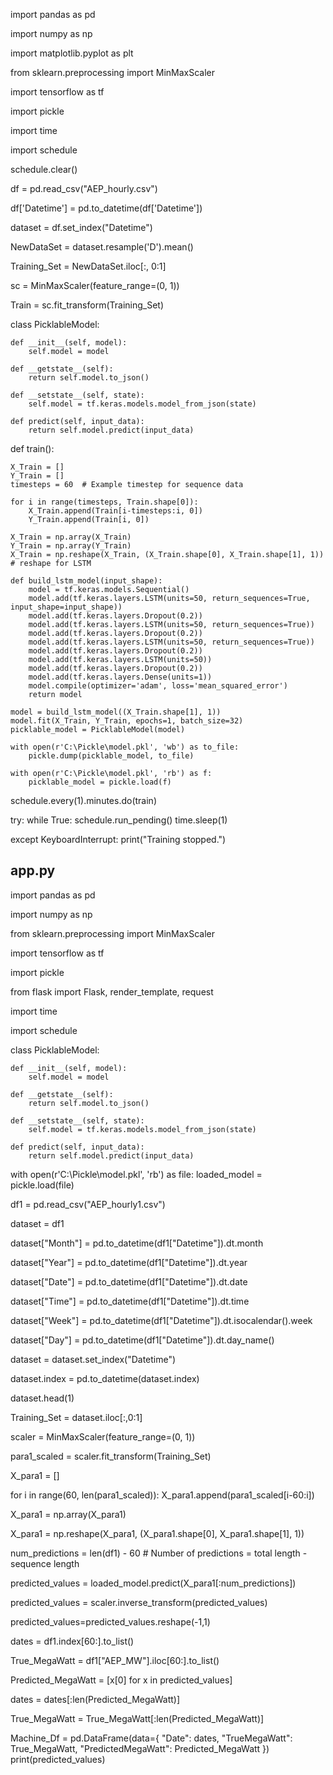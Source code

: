 import pandas as pd

import numpy as np

import matplotlib.pyplot as plt

from sklearn.preprocessing import MinMaxScaler

import tensorflow as tf

import pickle

import time

import schedule

schedule.clear()

df = pd.read_csv("AEP_hourly.csv")

df['Datetime'] = pd.to_datetime(df['Datetime'])

dataset = df.set_index("Datetime")

NewDataSet = dataset.resample('D').mean()

Training_Set = NewDataSet.iloc[:, 0:1]

sc = MinMaxScaler(feature_range=(0, 1))

Train = sc.fit_transform(Training_Set)

class PicklableModel:

    def __init__(self, model):
        self.model = model

    def __getstate__(self):
        return self.model.to_json()

    def __setstate__(self, state):
        self.model = tf.keras.models.model_from_json(state)

    def predict(self, input_data):
        return self.model.predict(input_data)

def train():

    X_Train = []
    Y_Train = []
    timesteps = 60  # Example timestep for sequence data
    
    for i in range(timesteps, Train.shape[0]):
        X_Train.append(Train[i-timesteps:i, 0])
        Y_Train.append(Train[i, 0])

    X_Train = np.array(X_Train)
    Y_Train = np.array(Y_Train)
    X_Train = np.reshape(X_Train, (X_Train.shape[0], X_Train.shape[1], 1))  # reshape for LSTM

    def build_lstm_model(input_shape):
        model = tf.keras.models.Sequential()
        model.add(tf.keras.layers.LSTM(units=50, return_sequences=True, input_shape=input_shape))
        model.add(tf.keras.layers.Dropout(0.2))
        model.add(tf.keras.layers.LSTM(units=50, return_sequences=True))
        model.add(tf.keras.layers.Dropout(0.2))
        model.add(tf.keras.layers.LSTM(units=50, return_sequences=True))
        model.add(tf.keras.layers.Dropout(0.2))
        model.add(tf.keras.layers.LSTM(units=50))
        model.add(tf.keras.layers.Dropout(0.2))
        model.add(tf.keras.layers.Dense(units=1))
        model.compile(optimizer='adam', loss='mean_squared_error')
        return model

    model = build_lstm_model((X_Train.shape[1], 1))
    model.fit(X_Train, Y_Train, epochs=1, batch_size=32)
    picklable_model = PicklableModel(model)

    with open(r'C:\Pickle\model.pkl', 'wb') as to_file:
        pickle.dump(picklable_model, to_file)

    with open(r'C:\Pickle\model.pkl', 'rb') as f:
        picklable_model = pickle.load(f)

schedule.every(1).minutes.do(train)


try:
    while True:
        schedule.run_pending()
        time.sleep(1)
        
except KeyboardInterrupt:
    print("Training stopped.")

## app.py
import pandas as pd

import numpy as np

from sklearn.preprocessing import MinMaxScaler

import tensorflow as tf

import pickle

from flask import Flask, render_template, request

import time

import schedule

class PicklableModel:

    def __init__(self, model):
        self.model = model

    def __getstate__(self):
        return self.model.to_json()

    def __setstate__(self, state):
        self.model = tf.keras.models.model_from_json(state)

    def predict(self, input_data):
        return self.model.predict(input_data)


with open(r'C:\Pickle\model.pkl', 'rb') as file:
    loaded_model = pickle.load(file)

df1 = pd.read_csv("AEP_hourly1.csv")

dataset = df1

dataset["Month"] = pd.to_datetime(df1["Datetime"]).dt.month

dataset["Year"] = pd.to_datetime(df1["Datetime"]).dt.year

dataset["Date"] = pd.to_datetime(df1["Datetime"]).dt.date

dataset["Time"] = pd.to_datetime(df1["Datetime"]).dt.time

dataset["Week"] = pd.to_datetime(df1["Datetime"]).dt.isocalendar().week

dataset["Day"] = pd.to_datetime(df1["Datetime"]).dt.day_name()

dataset = dataset.set_index("Datetime")

dataset.index = pd.to_datetime(dataset.index)

dataset.head(1)

Training_Set = dataset.iloc[:,0:1]

scaler = MinMaxScaler(feature_range=(0, 1))

para1_scaled = scaler.fit_transform(Training_Set)

X_para1 = []

for i in range(60, len(para1_scaled)):
    X_para1.append(para1_scaled[i-60:i])
    
X_para1 = np.array(X_para1)

X_para1 = np.reshape(X_para1, (X_para1.shape[0], X_para1.shape[1], 1))

num_predictions = len(df1) - 60  # Number of predictions = total length - sequence length

predicted_values = loaded_model.predict(X_para1[:num_predictions])


predicted_values = scaler.inverse_transform(predicted_values)

predicted_values=predicted_values.reshape(-1,1)

dates = df1.index[60:].to_list()

True_MegaWatt = df1["AEP_MW"].iloc[60:].to_list()


Predicted_MegaWatt = [x[0] for x in predicted_values]

dates = dates[:len(Predicted_MegaWatt)]

True_MegaWatt = True_MegaWatt[:len(Predicted_MegaWatt)]

Machine_Df = pd.DataFrame(data={
    "Date": dates,
    "TrueMegaWatt": True_MegaWatt,
    "PredictedMegaWatt": Predicted_MegaWatt
})
print(predicted_values)

